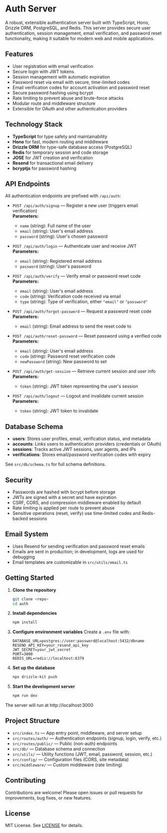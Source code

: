 # Auth Server

A robust, extensible authentication server built with TypeScript, Hono, Drizzle ORM, PostgreSQL, and Redis. This server provides secure user authentication, session management, email verification, and password reset functionality, making it suitable for modern web and mobile applications.

## Features

- User registration with email verification
- Secure login with JWT tokens
- Session management with automatic expiration
- Password reset via email with secure, time-limited codes
- Email verification codes for account activation and password reset
- Secure password hashing using bcrypt
- Rate limiting to prevent abuse and brute-force attacks
- Modular route and middleware structure
- Extensible for OAuth and other authentication providers

## Technology Stack

- **TypeScript** for type safety and maintainability
- **Hono** for fast, modern routing and middleware
- **Drizzle ORM** for type-safe database access (PostgreSQL)
- **Redis** for temporary session and code storage
- **JOSE** for JWT creation and verification
- **Resend** for transactional email delivery
- **bcryptjs** for password hashing

## API Endpoints

All authentication endpoints are prefixed with `/api/auth`:

- `POST /api/auth/signup` — Register a new user (triggers email verification)  
  **Parameters:**

  - `name` (string): Full name of the user
  - `email` (string): User's email address
  - `password` (string): User's chosen password

- `POST /api/auth/login` — Authenticate user and receive JWT  
  **Parameters:**

  - `email` (string): Registered email address
  - `password` (string): User's password

- `POST /api/auth/verify` — Verify email or password reset code  
  **Parameters:**

  - `email` (string): User's email address
  - `code` (string): Verification code received via email
  - `type` (string): Type of verification, either `"email"` or `"password"`

- `POST /api/auth/forgot-password` — Request a password reset code  
  **Parameters:**

  - `email` (string): Email address to send the reset code to

- `POST /api/auth/reset-password` — Reset password using a verified code  
  **Parameters:**

  - `email` (string): User's email address
  - `code` (string): Password reset verification code
  - `newPassword` (string): New password to set

- `POST /api/auth/get-session` — Retrieve current session and user info  
  **Parameters:**
  - `token` (string): JWT token representing the user's session
- `POST /api/auth/logout` — Logout and invalidate current session
  **Parameters:**
  - `token` (string): JWT token to invalidate

## Database Schema

- **users**: Stores user profiles, email, verification status, and metadata
- **accounts**: Links users to authentication providers (credentials or OAuth)
- **sessions**: Tracks active JWT sessions, user agents, and IPs
- **verifications**: Stores email/password verification codes with expiry

See `src/db/schema.ts` for full schema definitions.

## Security

- Passwords are hashed with bcrypt before storage
- JWTs are signed with a secret and have expiration
- CSRF, CORS, and compression middleware enabled by default
- Rate limiting is applied per route to prevent abuse
- Sensitive operations (reset, verify) use time-limited codes and Redis-backed sessions

## Email System

- Uses Resend for sending verification and password reset emails
- Emails are sent in production; in development, logs are used for debugging
- Email templates are customizable in `src/utils/email.ts`

## Getting Started

1. **Clone the repository**
   ```bash
   git clone <repo>
   cd auth
   ```
2. **Install dependencies**
   ```bash
   npm install
   ```
3. **Configure environment variables**
   Create a `.env` file with:
   ```env
   DATABASE_URL=postgres://user:password@localhost:5432/dbname
   RESEND_API_KEY=your_resend_api_key
   JWT_SECRET=your_jwt_secret
   PORT=3000
   REDIS_URL=redis://localhost:6379
   ```
4. **Set up the database**
   ```bash
   npx drizzle-kit push
   ```
5. **Start the development server**
   ```bash
   npm run dev
   ```

The server will run at http://localhost:3000

## Project Structure

- `src/index.ts` — App entry point, middleware, and server setup
- `src/routes/auth/` — Authentication endpoints (signup, login, verify, etc.)
- `src/routes/public/` — Public (non-auth) endpoints
- `src/db/` — Database schema and connection
- `src/utils/` — Utility functions (JWT, email, password, session, etc.)
- `src/config/` — Configuration files (CORS, site metadata)
- `src/middleware/` — Custom middleware (rate limiting)

## Contributing

Contributions are welcome! Please open issues or pull requests for improvements, bug fixes, or new features.

## License

MIT License. See [LICENSE](LICENSE) for details.
